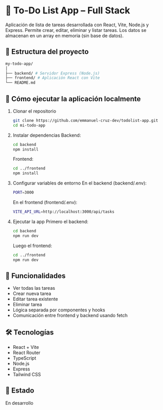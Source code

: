# 📝 To-Do List App – Full Stack

Aplicación de lista de tareas desarrollada con React, Vite, Node.js y Express.
Permite crear, editar, eliminar y listar tareas. Los datos se almacenan en un array en memoria (sin base de datos).

## 📁 Estructura del proyecto

```bash
my-todo-app/
│
├── backend/ # Servidor Express (Node.js)
├── frontend/ # Aplicación React con Vite
└── README.md
```

## 🚀 Cómo ejecutar la aplicación localmente

1. Clonar el repositorio

   ```bash
   git clone https://github.com/emmanuel-cruz-dev/todolist-app.git
   cd mi-todo-app
   ```

2. Instalar dependencias
   Backend:

   ```bash
   cd backend
   npm install
   ```

   Frontend:

   ```bash
   cd ../frontend
   npm install
   ```

3. Configurar variables de entorno
   En el backend (backend/.env):

   ```bash
   PORT=3000
   ```

   En el frontend (frontend/.env):

   ```bash
   VITE_API_URL=http://localhost:3000/api/tasks
   ```

4. Ejecutar la app
   Primero el backend:
   ```bash
   cd backend
   npm run dev
   ```
   Luego el frontend:
   ```bash
   cd ../frontend
   npm run dev
   ```

## 📌 Funcionalidades

- Ver todas las tareas
- Crear nueva tarea
- Editar tarea existente
- Eliminar tarea
- Lógica separada por componentes y hooks
- Comunicación entre frontend y backend usando fetch

## 🛠️ Tecnologías

- React + Vite
- React Router
- TypeScript
- Node.js
- Express
- Tailwind CSS

## 🚧 Estado

En desarrollo
